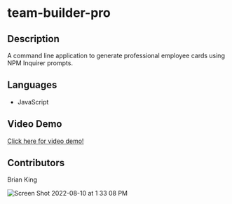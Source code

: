 # team-builder-pro

## Description
A command line application to generate professional employee cards using NPM Inquirer prompts.

## Languages
* JavaScript

## Video Demo

[Click here for video demo!](#)

## Contributors
Brian King

![Screen Shot 2022-08-10 at 1 33 08 PM](https://user-images.githubusercontent.com/104585768/183979305-10485020-76cd-4e67-bdae-4f88bb5afc9b.png)
